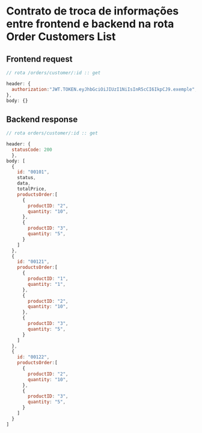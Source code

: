 # Contrato de troca de informações entre frontend e backend na rota Order Customers List

## Frontend request

```Javascript
// rota /orders/customer/:id :: get

header: {
  authorization:"JWT.TOKEN.eyJhbGciOiJIUzI1NiIsInR5cCI6IkpCJ9.exemple",
},
body: {}
```

## Backend response

```Javascript
// rota orders/customer/:id :: get

header: {
  statusCode: 200
  },
body: [
  {
    id: "00101",
    status,
    data,
    totalPrice,
    productsOrder:[
      {
        productID: "2",
        quantity: "10",
      },
      {
        productID: "3",
        quantity: "5",
      }
    ]
  },
  {
    id: "00121",
    productsOrder:[
      {
        productID: "1",
        quantity: "1",
      },
      {
        productID: "2",
        quantity: "10",
      },
      {
        productID: "3",
        quantity: "5",
      }
    ]
  },
  {
    id: "00122",
    productsOrder:[
      {
        productID: "2",
        quantity: "10",
      },
      {
        productID: "3",
        quantity: "5",
      }
    ]
  }
]
````
